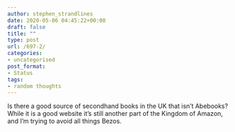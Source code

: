 ```yaml
---
author: stephen_strandlines
date: 2020-05-06 04:45:22+00:00
draft: false
title: ""
type: post
url: /697-2/
categories:
- uncategorised
post_format:
- Status
tags:
- random thoughts
---
```


Is there a good source of secondhand books in the UK that isn’t Abebooks? While it is a good website it’s still another part of the Kingdom of Amazon, and I’m trying to avoid all things Bezos.
